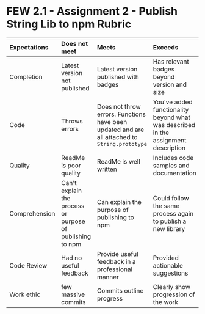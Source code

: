 # FEW 2.1 - Assignment 2 - Publish String Lib to npm Rubric

| Expectations | Does not meet              | Meets                 | Exceeds                          |
|:-------------|:---------------------------|:----------------------|:---------------------------------|
| Completion   | Latest version not published | Latest version published with badges | Has relevant badges beyond version and size |
| Code         | Throws errors | Does not throw errors. Functions have been updated and are all attached to `String.prototype` | You've added functionality beyond what was described in the assignment description |
| Quality      | ReadMe is poor quality | ReadMe is well written | Includes code samples and documentation  |
| Comprehension| Can't explain the process or purpose of publishing to npm | Can explain the purpose of publishing to npm | Could follow the same process again to publish a new library |
| Code Review  | Had no useful feedback | Provide useful feedback in a professional manner | Provided actionable suggestions |
| Work ethic   | few massive commits | Commits outline progress | Clearly show progression of the work |
